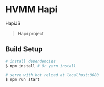 # HVMM Hapi
HapiJS

> Hapi project

## Build Setup

``` bash
# install dependencies
$ npm install # Or yarn install

# serve with hot reload at localhost:8080
$ npm run start
```
